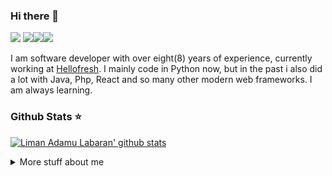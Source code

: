 ### Hi there 👋

![](https://komarev.com/ghpvc/?username=liman4u&color=6aa6f8) ![](https://img.shields.io/github/followers/liman4u?style=social)![](https://img.shields.io/github/stars/liman4u?style=social)[![](https://img.shields.io/badge/-Follow-black?style=social&logo=Linkedin)](https://www.linkedin.com/in/llabaran) <br/>

I am software developer with over eight(8) years of experience, currently working at [Hellofresh](https://hellofresh.com/).
I mainly code in Python now, but in the past i also did a lot with Java, Php, React and so many other modern web frameworks. I am always learning.

### Github Stats ⭐
[![Liman Adamu Labaran' github stats](https://github-readme-stats.vercel.app/api?username=liman4u&show_icons=true&hide=stars,contribs&line_height=27&include_all_commits=true&count_private=true)](https://github.com/anuraghazra/github-readme-stats)

<details>
<summary>
  More stuff about me
</summary>
  
## My skills 📜

### Web Technologies

- JavaScript
- HTML, CSS
- Node.js
- PHP

### Application Development

- Python
- Java (Android)

### Frameworks & Systems

- Flask
- FastAPI
- AIOHttp
- Djano
- React
- Vue
- AWS Services
- Laravel
- GraphQL
- ElasticSearch
- Docker & Kubernetes
- Databases(MySQL, PostgreSQL & MongoDB)
- ETLs with PySpark
- AirFlow
- Terraform
  
## Nationality 🌐
Ghana - in the West Africa Region and I speak English fluently.

## What I'm currently learning 📚

- Diving more into data engineering
